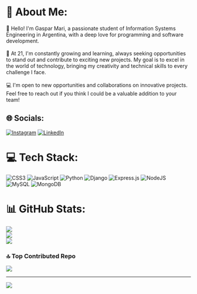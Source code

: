 # 💫 About Me:
👋 Hello! I'm Gaspar Mari, a passionate student of Information Systems Engineering in Argentina, with a deep love for programming and software development.<br><br>🚀 At 21, I'm constantly growing and learning, always seeking opportunities to stand out and contribute to exciting new projects. My goal is to excel in the world of technology, bringing my creativity and technical skills to every challenge I face.<br><br>💻 I'm open to new opportunities and collaborations on innovative projects. Feel free to reach out if you think I could be a valuable addition to your team!


## 🌐 Socials:
[![Instagram](https://img.shields.io/badge/Instagram-%23E4405F.svg?logo=Instagram&logoColor=white)](https://instagram.com/Gaspaarmari) [![LinkedIn](https://img.shields.io/badge/LinkedIn-%230077B5.svg?logo=linkedin&logoColor=white)](https://linkedin.com/in/www.linkedin.com/in/gasparmari) 

# 💻 Tech Stack:
![CSS3](https://img.shields.io/badge/css3-%231572B6.svg?style=flat&logo=css3&logoColor=white) ![JavaScript](https://img.shields.io/badge/javascript-%23323330.svg?style=flat&logo=javascript&logoColor=%23F7DF1E) ![Python](https://img.shields.io/badge/python-3670A0?style=flat&logo=python&logoColor=ffdd54) ![Django](https://img.shields.io/badge/django-%23092E20.svg?style=flat&logo=django&logoColor=white) ![Express.js](https://img.shields.io/badge/express.js-%23404d59.svg?style=flat&logo=express&logoColor=%2361DAFB) ![NodeJS](https://img.shields.io/badge/node.js-6DA55F?style=flat&logo=node.js&logoColor=white) ![MySQL](https://img.shields.io/badge/mysql-%2300000f.svg?style=flat&logo=mysql&logoColor=white) ![MongoDB](https://img.shields.io/badge/MongoDB-%234ea94b.svg?style=flat&logo=mongodb&logoColor=white)
# 📊 GitHub Stats:
![](https://github-readme-stats.vercel.app/api?username=Gasparmari&theme=gruvbox&hide_border=false&include_all_commits=false&count_private=false)<br/>
![](https://github-readme-streak-stats.herokuapp.com/?user=Gasparmari&theme=gruvbox&hide_border=false)<br/>
![](https://github-readme-stats.vercel.app/api/top-langs/?username=Gasparmari&theme=gruvbox&hide_border=false&include_all_commits=false&count_private=false&layout=compact)

### 🔝 Top Contributed Repo
![](https://github-contributor-stats.vercel.app/api?username=Gasparmari&limit=5&theme=gruvbox&combine_all_yearly_contributions=true)

---
[![](https://visitcount.itsvg.in/api?id=Gasparmari&icon=0&color=2)](https://visitcount.itsvg.in)

<!-- Proudly created with GPRM ( https://gprm.itsvg.in ) --><!---
Gasparmari/Gasparmari is a ✨ special ✨ repository because its `README.md` (this file) appears on your GitHub profile.
You can click the Preview link to take a look at your changes.
--->
